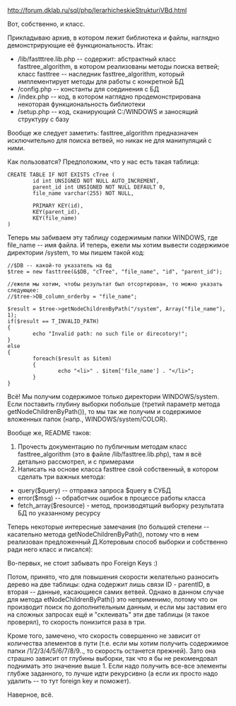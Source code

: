 http://forum.dklab.ru/sql/php/IerarhicheskieStrukturiVBd.html

Вот, собственно, и класс. 

Прикладываю архив, в котором лежит библиотека и файлы, наглядно демонстрирующие её функциональность. Итак:
- /lib/fastttree.lib.php -- содержит: абстрактный класс fasttree_algorithm, в котором реализованы методы поиска ветвей; класс fasttree -- наследник fasttree_algorithm, который имплементирует методы для работы с конкретной БД
- /config.php -- константы для соединения с БД
- /index.php -- код, в котором наглядно продемонстрирована некоторая функциональность библиотеки
- /setup.php -- код, сканирующий C:/WINDOWS и заносящий структуру с базу

Вообще же следует заметить: fasttree_algorithm предназначен исключительно для поиска ветвей, но никак не для манипуляций с ними. 

Как пользоватся? Предположим, что у нас есть такая таблица:

```
CREATE TABLE IF NOT EXISTS cTree (
        id int UNSIGNED NOT NULL AUTO_INCREMENT,
        parent_id int UNSIGNED NOT NULL DEFAULT 0,
        file_name varchar(255) NOT NULL,

        PRIMARY KEY(id),
        KEY(parent_id),
        KEY(file_name)
)
```

Теперь мы забиваем эту таблицу содержимым папки WINDOWS, где file_name -- имя файла. 
И теперь, ежели мы хотим вывести содержимое директории /system, то мы пишем такой код:

```
//$DB -- какой-то указатель на бд
$tree = new fasttree(&$DB, "cTree", "file_name", "id", "parent_id");

//ежели мы хотим, чтобы результат был отсортирован, то можно указать следующее:
//$tree->DB_column_orderby = "file_name";

$result = $tree->getNodeChildrenByPath("/system", Array("file_name"), 1);
if($result == T_INVALID_PATH)
{
        echo "Invalid path: no such file or direcotory!";
}
else
{
        foreach($result as $item)
        {
                echo "<li>" . $item['file_name'] . "</li>";
        }
}
```

Всё! Мы получим содержимое только директории WINDOWS/system. Если поставить глубину выборки побольше (третий параметр метода getNodeChildrenByPath()), то мы так же получим и содержимое вложенных папок (напр., WINDOWS/system/COLOR).

Вообще же, README таков: 
1. Прочесть документацию по публичным методам класс fasttree_algorithm (это в файле /lib/fasttree.lib.php), там я всё детально рассмотрел, и с примерами 
2. Написать на основе класса fasttree свой собственный, в котором сделать три важных метода:
- query($query) -- отправка запроса $query в СУБД
- error($msg) -- обработчик ошибок в процессе работы класса
- fetch_array($resource) - метод, производятщий выборку результата БД по указанному ресурсу

Теперь некоторые интересные замечания (по большей степени -- касательно метода getNodeChildrenByPath(), потому что в нем реализован предложенный Д.Котеровым способ выборки и собственно ради него класс и писался): 

Во-первых, не стоит забывать про Foreign Keys :) 

Потом, принято, что для повышения скорости желательно разносить дерево на две таблицы: одна содержит лишь связи ID - parentID, в вторая -- данные, касающиеся самих ветвей. Однако в данном случае для метода etNodeChildrenByPath() это неприменимо, потому что он производит поиск по дополнительным данным, и если мы заставим его на сложных запросах ещё и "склеивать" эти две таблицы (я такое проверял), то скорость понизится раза в три. 

Кроме того, замечено, что скорость совершенно не зависит от количества элементов в пути (т.е. если мы хотим получить содержимое папки /1/2/3/4/5/6/7/8/9.., то скорость останется прежней). Зато она страшно зависит от глубины выборки, так что я бы не рекомендовал поднимать это значение выше 1. Если надо получить все-все элементы глубже заданного, то лучше идти рекурсивно (а если их просто надо удалить -- то тут foreign key и поможет). 

Наверное, всё. 
